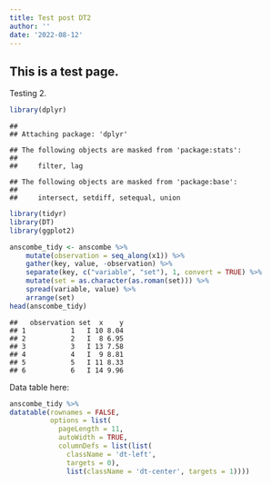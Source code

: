 ```yaml
---
title: Test post DT2
author: ''
date: '2022-08-12'
---
```


<script src="/rmarkdown-libs/htmlwidgets/htmlwidgets.js"></script>
<link href="/rmarkdown-libs/datatables-css/datatables-crosstalk.css" rel="stylesheet" />
<script src="/rmarkdown-libs/datatables-binding/datatables.js"></script>
<script src="/rmarkdown-libs/jquery/jquery-3.6.0.min.js"></script>
<link href="/rmarkdown-libs/dt-core/css/jquery.dataTables.min.css" rel="stylesheet" />
<link href="/rmarkdown-libs/dt-core/css/jquery.dataTables.extra.css" rel="stylesheet" />
<script src="/rmarkdown-libs/dt-core/js/jquery.dataTables.min.js"></script>
<link href="/rmarkdown-libs/crosstalk/css/crosstalk.min.css" rel="stylesheet" />
<script src="/rmarkdown-libs/crosstalk/js/crosstalk.min.js"></script>

## This is a test page.

Testing 2.

``` r
library(dplyr)
```

    ## 
    ## Attaching package: 'dplyr'

    ## The following objects are masked from 'package:stats':
    ## 
    ##     filter, lag

    ## The following objects are masked from 'package:base':
    ## 
    ##     intersect, setdiff, setequal, union

``` r
library(tidyr)
library(DT)
library(ggplot2)

anscombe_tidy <- anscombe %>%
    mutate(observation = seq_along(x1)) %>%
    gather(key, value, -observation) %>%
    separate(key, c("variable", "set"), 1, convert = TRUE) %>%
    mutate(set = as.character(as.roman(set))) %>%
    spread(variable, value) %>%
    arrange(set)
head(anscombe_tidy)
```

    ##   observation set  x    y
    ## 1           1   I 10 8.04
    ## 2           2   I  8 6.95
    ## 3           3   I 13 7.58
    ## 4           4   I  9 8.81
    ## 5           5   I 11 8.33
    ## 6           6   I 14 9.96

Data table here:

``` r
anscombe_tidy %>% 
datatable(rownames = FALSE, 
          options = list(
            pageLength = 11, 
            autoWidth = TRUE, 
            columnDefs = list(list(
              className = 'dt-left', 
              targets = 0),
              list(className = 'dt-center', targets = 1))))
```

<div id="htmlwidget-1" style="width:100%;height:auto;" class="datatables html-widget"></div>
<script type="application/json" data-for="htmlwidget-1">{"x":{"filter":"none","vertical":false,"data":[[1,2,3,4,5,6,7,8,9,10,11,1,2,3,4,5,6,7,8,9,10,11,1,2,3,4,5,6,7,8,9,10,11,1,2,3,4,5,6,7,8,9,10,11],["I","I","I","I","I","I","I","I","I","I","I","II","II","II","II","II","II","II","II","II","II","II","III","III","III","III","III","III","III","III","III","III","III","IV","IV","IV","IV","IV","IV","IV","IV","IV","IV","IV"],[10,8,13,9,11,14,6,4,12,7,5,10,8,13,9,11,14,6,4,12,7,5,10,8,13,9,11,14,6,4,12,7,5,8,8,8,8,8,8,8,19,8,8,8],[8.04,6.95,7.58,8.81,8.33,9.96,7.24,4.26,10.84,4.82,5.68,9.14,8.14,8.74,8.77,9.26,8.1,6.13,3.1,9.13,7.26,4.74,7.46,6.77,12.74,7.11,7.81,8.84,6.08,5.39,8.15,6.42,5.73,6.58,5.76,7.71,8.84,8.47,7.04,5.25,12.5,5.56,7.91,6.89]],"container":"<table class=\"display\">\n  <thead>\n    <tr>\n      <th>observation<\/th>\n      <th>set<\/th>\n      <th>x<\/th>\n      <th>y<\/th>\n    <\/tr>\n  <\/thead>\n<\/table>","options":{"pageLength":11,"autoWidth":true,"columnDefs":[{"className":"dt-left","targets":0},{"className":"dt-center","targets":1},{"className":"dt-right","targets":[2,3]}],"order":[],"orderClasses":false,"lengthMenu":[10,11,25,50,100]}},"evals":[],"jsHooks":[]}</script>
